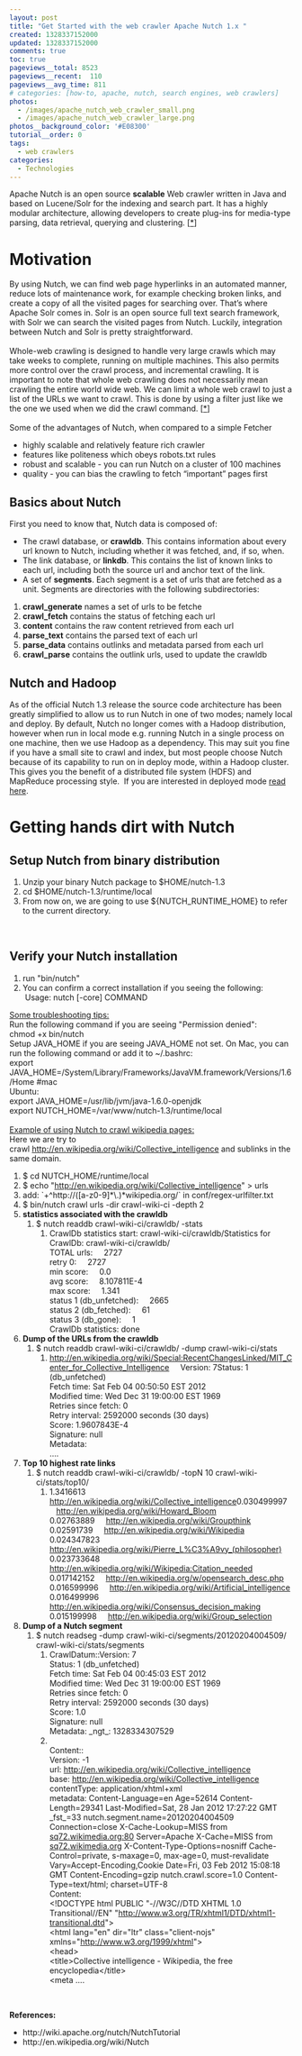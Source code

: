```yaml
---
layout: post
title: "Get Started with the web crawler Apache Nutch 1.x "
created: 1328337152000
updated: 1328337152000
comments: true
toc: true
pageviews__total: 8523
pageviews__recent:  110
pageviews__avg_time: 811
# categories: [how-to, apache, nutch, search engines, web crawlers]
photos:
  - /images/apache_nutch_web_crawler_small.png
  - /images/apache_nutch_web_crawler_large.png
photos__background_color: '#E08300'
tutorial__order: 0
tags:
  - web crawlers
categories:
  - Technologies
---
```

<p>Apache Nutch is an open source <strong>scalable</strong> Web crawler written in Java and based on Lucene/Solr for the indexing and search part.&nbsp;It has a highly modular architecture, allowing developers to create plug-ins for media-type parsing, data retrieval, querying and clustering. [<a href="http://en.wikipedia.org/wiki/Nutch">*</a>]</p>
<!--More-->

# Motivation

<div>
	By using Nutch, we can find web page hyperlinks in an automated manner, reduce lots of maintenance work, for example checking broken links, and create a copy of all the visited pages for searching over. That&rsquo;s where Apache Solr comes in. Solr is an open source full text search framework, with Solr we can search the visited pages from Nutch. Luckily, integration between Nutch and Solr is pretty straightforward.</div>
<div>
	&nbsp;</div>
<div>
	Whole-web crawling is designed to handle very large crawls which may take weeks to complete, running on multiple machines. This also permits more control over the crawl process, and incremental crawling. It is important to note that whole web crawling does not necessarily mean crawling the entire world wide web. We can limit a whole web crawl to just a list of the URLs we want to crawl. This is done by using a filter just like we the one we used when we did the crawl command. [<a href="http://wiki.apache.org/nutch/NutchTutorial">*</a>]</div>
<div>
	&nbsp;</div>
<div>
	Some of the advantages of Nutch, when compared to a simple Fetcher</div>
<ul>
	<li>
		highly scalable and relatively feature rich crawler</li>
	<li>
		features like politeness which obeys robots.txt rules</li>
	<li>
		robust and scalable - you can run Nutch on a cluster of 100 machines</li>
	<li>
		quality - you can bias the crawling to fetch &ldquo;important&rdquo; pages first</li>
</ul>

## Basics about Nutch

First you need to know that, Nutch data is composed of:

*   The crawl database, or **crawldb**. This contains information about every url known to Nutch, including whether it was fetched, and, if so, when.
*   The link database, or **linkdb**. This contains the list of known links to each url, including both the source url and anchor text of the link.
*   A set of **segments**. Each segment is a set of urls that are fetched as a unit. Segments are directories with the following subdirectories:

1.  **crawl_generate** names a set of urls to be fetche
2.  **crawl_fetch** contains the status of fetching each url
3.  **content** contains the raw content retrieved from each url
4.  **parse_text** contains the parsed text of each url
5.  **parse_data** contains outlinks and metadata parsed from each url
6.  **crawl_parse** contains the outlink urls, used to update the crawldb


## Nutch and Hadoop

As of the official Nutch 1.3 release the source code architecture has been greatly simplified to allow us to run Nutch in one of two modes; namely local and deploy. By default, Nutch no longer comes with a Hadoop distribution, however when run in local mode e.g. running Nutch in a single process on one machine, then we use Hadoop as a dependency. This may suit you fine if you have a small site to crawl and index, but most people choose Nutch because of its capability to run on in deploy mode, within a Hadoop cluster. This gives you the benefit of a distributed file system (HDFS) and MapReduce processing style. &nbsp;If you are interested in deployed mode <a href="http://wiki.apache.org/nutch/NutchHadoopTutorial" target="_blank">read here</a>.


# Getting hands dirt with Nutch

## Setup Nutch from binary distribution

<ol>
	<li>
		Unzip your binary Nutch package to $HOME/nutch-1.3</li>
	<li>
		cd $HOME/nutch-1.3/runtime/local</li>
	<li>
		From now on, we are going to use ${NUTCH_RUNTIME_HOME} to refer to the current directory.</li>
</ol>
<div>
	&nbsp;</div>
<div>

## Verify your Nutch installation

<ol>
	<li>
		run &quot;bin/nutch&quot;</li>
	<li>
		You can confirm a correct installation if you seeing the following: &nbsp;Usage: nutch [-core] COMMAND</li>
</ol>
<div>
	<u>Some troubleshooting tips:</u></div>
<div>
	Run the following command if you are seeing &quot;Permission denied&quot;:</div>
<div>
	chmod +x bin/nutch</div>
<div>
	Setup JAVA_HOME if you are seeing JAVA_HOME not set. On Mac, you can run the following command or add it to ~/.bashrc:</div>
<div>
	export JAVA_HOME=/System/Library/Frameworks/JavaVM.framework/Versions/1.6/Home #mac</div>
<div>
	Ubuntu:</div>
<div>
	export JAVA_HOME=/usr/lib/jvm/java-1.6.0-openjdk&nbsp;</div>
<div>
	export NUTCH_HOME=/var/www/nutch-1.3/runtime/local</div>
<div>
	&nbsp;</div>
<div>
	<u>Example of using Nutch to crawl wikipedia pages:</u></div>
<div>
	Here we are try to crawl&nbsp;<span class="s2"><a href="http://en.wikipedia.org/wiki/Collective_intelligence">http://en.wikipedia.org/wiki/Collective_intelligence</a>&nbsp;and sublinks in the same domain.</span></div>
<ol class="ol1">
	<li class="li1">
		$ cd NUTCH_HOME/runtime/local</li>
	<li class="li2">
		<span class="s1">$ echo &quot;<a href="http://en.wikipedia.org/wiki/Collective_intelligence"><span class="s2">http://en.wikipedia.org/wiki/Collective_intelligence</span></a>&quot; &gt; urls</span></li>
	<li class="li1">
		add: `+^http://([a-z0-9]*\.)*wikipedia.org/` in&nbsp;conf/regex-urlfilter.txt</li>
	<li class="li1">
		$ bin/nutch crawl urls -dir crawl-wiki-ci -depth 2</li>
	<li class="li1">
		<b>statistics associated with the crawldb</b>
		<ol class="ol1">
			<li class="li1">
				$ nutch readdb crawl-wiki-ci/crawldb/ -stats
				<ol class="ol1">
					<li class="li1">
						CrawlDb statistics start: crawl-wiki-ci/crawldb/Statistics for CrawlDb: crawl-wiki-ci/crawldb/<br />
						TOTAL urls:&nbsp;&nbsp;&nbsp;&nbsp; 2727<br />
						retry 0:&nbsp;&nbsp;&nbsp;&nbsp; 2727<br />
						min score:&nbsp;&nbsp;&nbsp;&nbsp; 0.0<br />
						avg score:&nbsp;&nbsp;&nbsp;&nbsp; 8.107811E-4<br />
						max score:&nbsp;&nbsp;&nbsp;&nbsp; 1.341<br />
						status 1 (db_unfetched):&nbsp;&nbsp;&nbsp;&nbsp; 2665<br />
						status 2 (db_fetched):&nbsp;&nbsp;&nbsp;&nbsp; 61<br />
						status 3 (db_gone):&nbsp;&nbsp;&nbsp;&nbsp; 1<br />
						CrawlDb statistics: done</li>
				</ol>
			</li>
		</ol>
	</li>
	<li class="li1">
		<b>Dump of the URLs from the crawldb</b>
		<ol class="ol1">
			<li class="li1">
				$ nutch readdb crawl-wiki-ci/crawldb/ -dump crawl-wiki-ci/stats
				<ol class="ol1">
					<li class="li1">
						<span class="s3"><a href="http://en.wikipedia.org/wiki/Special:RecentChangesLinked/MIT_Center_for_Collective_Intelligence"><span class="s2">http://en.wikipedia.org/wiki/Special:RecentChangesLinked/MIT_Center_for_Collective_Intelligence</span></a></span>&nbsp;&nbsp;&nbsp;&nbsp; Version: 7Status: 1 (db_unfetched)<br />
						Fetch time: Sat Feb 04 00:50:50 EST 2012<br />
						Modified time: Wed Dec 31 19:00:00 EST 1969<br />
						Retries since fetch: 0<br />
						Retry interval: 2592000 seconds (30 days)<br />
						Score: 1.9607843E-4<br />
						Signature: null<br />
						Metadata:<br />
						&hellip;.&nbsp;</li>
				</ol>
			</li>
		</ol>
	</li>
	<li class="li1">
		<b>Top 10 highest rate links</b>
		<ol class="ol1">
			<li class="li1">
				$ nutch readdb crawl-wiki-ci/crawldb/ -topN 10 crawl-wiki-ci/stats/top10/
				<ol class="ol1">
					<li class="li2">
						<span class="s1">1.3416613&nbsp;&nbsp;&nbsp;&nbsp; <a href="http://en.wikipedia.org/wiki/Collective_intelligence"><span class="s2">http://en.wikipedia.org/wiki/Collective_intelligence</span></a>0.030499997&nbsp;&nbsp;&nbsp;&nbsp; <a href="http://en.wikipedia.org/wiki/Howard_Bloom"><span class="s2">http://en.wikipedia.org/wiki/Howard_Bloom</span></a><br />
						0.02763889&nbsp;&nbsp;&nbsp;&nbsp; <a href="http://en.wikipedia.org/wiki/Groupthink"><span class="s2">http://en.wikipedia.org/wiki/Groupthink</span></a><br />
						0.02591739&nbsp;&nbsp;&nbsp;&nbsp; <a href="http://en.wikipedia.org/wiki/Wikipedia"><span class="s2">http://en.wikipedia.org/wiki/Wikipedia</span></a><br />
						0.024347823&nbsp;&nbsp;&nbsp;&nbsp; <a href="http://en.wikipedia.org/wiki/Pierre_L%C3%A9vy_(philosopher)"><span class="s2">http://en.wikipedia.org/wiki/Pierre_L%C3%A9vy_(philosopher)</span></a><br />
						0.023733648&nbsp;&nbsp;&nbsp;&nbsp; <a href="http://en.wikipedia.org/wiki/Wikipedia:Citation_needed"><span class="s2">http://en.wikipedia.org/wiki/Wikipedia:Citation_needed</span></a><br />
						0.017142152&nbsp;&nbsp;&nbsp;&nbsp; <a href="http://en.wikipedia.org/w/opensearch_desc.php"><span class="s2">http://en.wikipedia.org/w/opensearch_desc.php</span></a><br />
						0.016599996&nbsp;&nbsp;&nbsp;&nbsp; <a href="http://en.wikipedia.org/wiki/Artificial_intelligence"><span class="s2">http://en.wikipedia.org/wiki/Artificial_intelligence</span></a><br />
						0.016499996&nbsp;&nbsp;&nbsp;&nbsp; <a href="http://en.wikipedia.org/wiki/Consensus_decision_making"><span class="s2">http://en.wikipedia.org/wiki/Consensus_decision_making</span></a><br />
						0.015199998&nbsp;&nbsp;&nbsp;&nbsp; <a href="http://en.wikipedia.org/wiki/Group_selection"><span class="s2">http://en.wikipedia.org/wiki/Group_selection</span></a></span></li>
				</ol>
			</li>
		</ol>
	</li>
	<li class="li1">
		<b>Dump of a Nutch segment</b>
		<ol class="ol1">
			<li class="li1">
				$ nutch readseg -dump crawl-wiki-ci/segments/20120204004509/ crawl-wiki-ci/stats/segments
				<ol class="ol1">
					<li class="li1">
						CrawlDatum::Version: 7<br />
						Status: 1 (db_unfetched)<br />
						Fetch time: Sat Feb 04 00:45:03 EST 2012<br />
						Modified time: Wed Dec 31 19:00:00 EST 1969<br />
						Retries since fetch: 0<br />
						Retry interval: 2592000 seconds (30 days)<br />
						Score: 1.0<br />
						Signature: null<br />
						Metadata: _ngt_: 1328334307529</li>
					<li class="li1">
						<br />
						Content::<br />
						Version: -1<br />
						url: <a href="http://en.wikipedia.org/wiki/Collective_intelligence"><span class="s4">http://en.wikipedia.org/wiki/Collective_intelligence</span></a><br />
						base: <a href="http://en.wikipedia.org/wiki/Collective_intelligence"><span class="s4">http://en.wikipedia.org/wiki/Collective_intelligence</span></a><br />
						contentType: application/xhtml+xml<br />
						metadata: Content-Language=en Age=52614 Content-Length=29341 Last-Modified=Sat, 28 Jan 2012 17:27:22 GMT _fst_=33 nutch.segment.name=20120204004509 Connection=close X-Cache-Lookup=MISS from <a href="http://sq72.wikimedia.org/"><span class="s4">sq72.wikimedia.org:80</span></a> Server=Apache X-Cache=MISS from <a href="http://sq72.wikimedia.org/"><span class="s4">sq72.wikimedia.org</span></a> X-Content-Type-Options=nosniff Cache-Control=private, s-maxage=0, max-age=0, must-revalidate Vary=Accept-Encoding,Cookie Date=Fri, 03 Feb 2012 15:08:18 GMT Content-Encoding=gzip nutch.crawl.score=1.0 Content-Type=text/html; charset=UTF-8<br />
						Content:<br />
						&lt;!DOCTYPE html PUBLIC &quot;-//W3C//DTD XHTML 1.0 Transitional//EN&quot; &quot;<a href="http://www.w3.org/TR/xhtml1/DTD/xhtml1-transitional.dtd"><span class="s4">http://www.w3.org/TR/xhtml1/DTD/xhtml1-transitional.dtd</span></a>&quot;&gt;<br />
						&lt;html lang=&quot;en&quot; dir=&quot;ltr&quot; class=&quot;client-nojs&quot; xmlns=&quot;<a href="http://www.w3.org/1999/xhtml"><span class="s4">http://www.w3.org/1999/xhtml</span></a>&quot;&gt;<br />
						&lt;head&gt;<br />
						&lt;title&gt;Collective intelligence - Wikipedia, the free encyclopedia&lt;/title&gt;<br />
						&lt;meta &hellip;.<b>&nbsp;</b></li>
				</ol>
			</li>
		</ol>
	</li>
</ol>
<p class="li1">&nbsp;</p>
<p class="li1"><b>References:</b></p>
<ul>
	<li class="li1">
		http://wiki.apache.org/nutch/NutchTutorial</li>
	<li class="li1">
		http://en.wikipedia.org/wiki/Nutch</li>
</ul>
